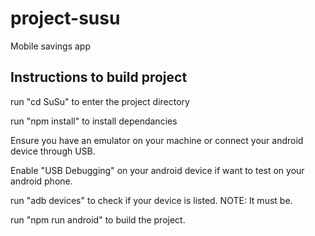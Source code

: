 # project-susu
Mobile savings app
<h2>Instructions to build project</h2>
<p>run "cd SuSu" to enter the project directory</p>
<p>run "npm install" to install dependancies</p>
<p>Ensure you have an emulator on your machine or connect your android device through USB.</p>
<p>Enable "USB Debugging" on your android device if want to test on your android phone.</p>
<p>run "adb devices" to check if your device is listed. NOTE: It must be.</p>
<p>run "npm run android" to build the project.</p>
